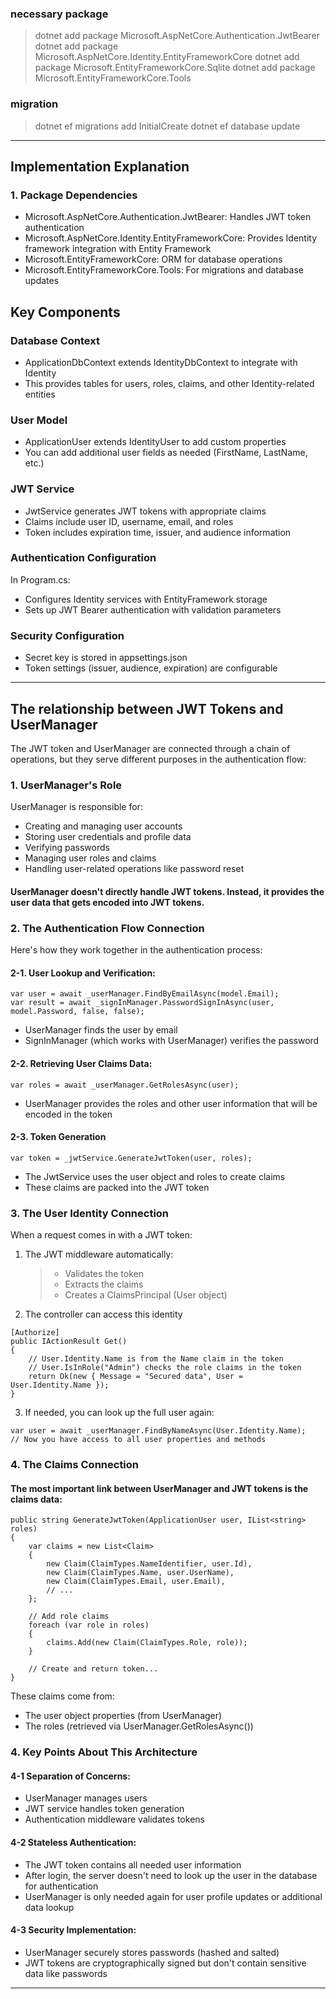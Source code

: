### necessary package

> dotnet add package Microsoft.AspNetCore.Authentication.JwtBearer
> dotnet add package Microsoft.AspNetCore.Identity.EntityFrameworkCore
> dotnet add package Microsoft.EntityFrameworkCore.Sqlite
> dotnet add package Microsoft.EntityFrameworkCore.Tools

### migration

> dotnet ef migrations add InitialCreate
> dotnet ef database update

---

## Implementation Explanation

### 1. Package Dependencies

- Microsoft.AspNetCore.Authentication.JwtBearer: Handles JWT token authentication
- Microsoft.AspNetCore.Identity.EntityFrameworkCore: Provides Identity framework integration with Entity Framework
- Microsoft.EntityFrameworkCore: ORM for database operations
- Microsoft.EntityFrameworkCore.Tools: For migrations and database updates

## Key Components

### Database Context

- ApplicationDbContext extends IdentityDbContext<ApplicationUser> to integrate with Identity
- This provides tables for users, roles, claims, and other Identity-related entities

### User Model

- ApplicationUser extends IdentityUser to add custom properties
- You can add additional user fields as needed (FirstName, LastName, etc.)

### JWT Service

- JwtService generates JWT tokens with appropriate claims
- Claims include user ID, username, email, and roles
- Token includes expiration time, issuer, and audience information

### Authentication Configuration

In Program.cs:

- Configures Identity services with EntityFramework storage
- Sets up JWT Bearer authentication with validation parameters

### Security Configuration

- Secret key is stored in appsettings.json
- Token settings (issuer, audience, expiration) are configurable

---

## The relationship between JWT Tokens and UserManager

The JWT token and UserManager are connected through a chain of operations, but they serve different purposes in the authentication flow:

### 1. UserManager's Role

UserManager is responsible for:

- Creating and managing user accounts
- Storing user credentials and profile data
- Verifying passwords
- Managing user roles and claims
- Handling user-related operations like password reset

#### UserManager doesn't directly handle JWT tokens. Instead, it provides the user data that gets encoded into JWT tokens.

### 2. The Authentication Flow Connection

Here's how they work together in the authentication process:

#### 2-1. User Lookup and Verification:

```
var user = await _userManager.FindByEmailAsync(model.Email);
var result = await _signInManager.PasswordSignInAsync(user, model.Password, false, false);
```

- UserManager finds the user by email
- SignInManager (which works with UserManager) verifies the password

#### 2-2. Retrieving User Claims Data:

```
var roles = await _userManager.GetRolesAsync(user);
```

- UserManager provides the roles and other user information that will be encoded in the token

#### 2-3. Token Generation

```
var token = _jwtService.GenerateJwtToken(user, roles);
```

- The JwtService uses the user object and roles to create claims
- These claims are packed into the JWT token

### 3. The User Identity Connection

When a request comes in with a JWT token:

1. The JWT middleware automatically:
   > - Validates the token
   > - Extracts the claims
   > - Creates a ClaimsPrincipal (User object)
2. The controller can access this identity

```
[Authorize]
public IActionResult Get()
{
    // User.Identity.Name is from the Name claim in the token
    // User.IsInRole("Admin") checks the role claims in the token
    return Ok(new { Message = "Secured data", User = User.Identity.Name });
}
```

3. If needed, you can look up the full user again:

```
var user = await _userManager.FindByNameAsync(User.Identity.Name);
// Now you have access to all user properties and methods
```

### 4. The Claims Connection

#### The most important link between UserManager and JWT tokens is the claims data:

```
public string GenerateJwtToken(ApplicationUser user, IList<string> roles)
{
    var claims = new List<Claim>
    {
        new Claim(ClaimTypes.NameIdentifier, user.Id),
        new Claim(ClaimTypes.Name, user.UserName),
        new Claim(ClaimTypes.Email, user.Email),
        // ...
    };

    // Add role claims
    foreach (var role in roles)
    {
        claims.Add(new Claim(ClaimTypes.Role, role));
    }

    // Create and return token...
}
```

These claims come from:

- The user object properties (from UserManager)
- The roles (retrieved via UserManager.GetRolesAsync())

### 4. Key Points About This Architecture

#### 4-1 Separation of Concerns:

- UserManager manages users
- JWT service handles token generation
- Authentication middleware validates tokens

#### 4-2 Stateless Authentication:

- The JWT token contains all needed user information
- After login, the server doesn't need to look up the user in the database for authentication
- UserManager is only needed again for user profile updates or additional data lookup

#### 4-3 Security Implementation:

- UserManager securely stores passwords (hashed and salted)
- JWT tokens are cryptographically signed but don't contain sensitive data like passwords

---
